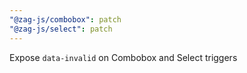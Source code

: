 ```yaml
---
"@zag-js/combobox": patch
"@zag-js/select": patch
---
```


Expose `data-invalid` on Combobox and Select triggers
